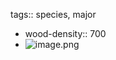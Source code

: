 tags:: species, major

- wood-density:: 700
- ![image.png](https://peach-geographical-bat-397.mypinata.cloud/ipfs/QmS1LLcnnmwSHokGXZBV5mCCE1gACgVtksJb52NzbwNoek)